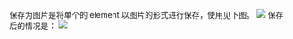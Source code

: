 保存为图片是将单个的 element 以图片的形式进行保存，使用见下图。
![](//mc.qcloudimg.com/static/img/cc619433ff346d53dc1047d1b1a8c48a/image.png)
保存后的情况是：
![](//mc.qcloudimg.com/static/img/d6cc3771d63747bc1b772fe33428d4a8/image.png)
